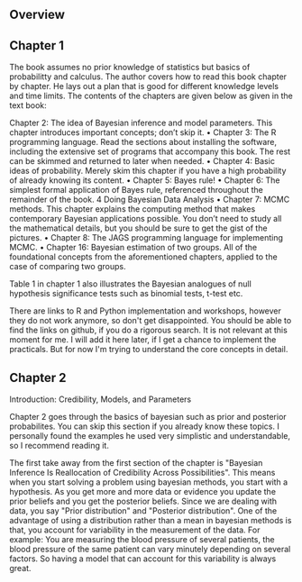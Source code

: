 Overview
--------


Chapter 1
---------
The book assumes no prior knowledge of statistics but basics of probabilitty and calculus. The author covers how to read this book chapter by chapter. He lays out a plan that is good for different knowledge levels and time limits. 
The contents of the chapters are given below as given in the text book:

Chapter 2: The idea of Bayesian inference and model parameters. This chapter
introduces important concepts; don’t skip it.
• Chapter 3: The R programming language. Read the sections about installing the
software, including the extensive set of programs that accompany this book. The rest
can be skimmed and returned to later when needed.
• Chapter 4: Basic ideas of probability. Merely skim this chapter if you have a high
probability of already knowing its content.
• Chapter 5: Bayes rule!
• Chapter 6: The simplest formal application of Bayes rule, referenced throughout the
remainder of the book.
4 Doing Bayesian Data Analysis
• Chapter 7: MCMC methods. This chapter explains the computing method that
makes contemporary Bayesian applications possible. You don’t need to study all the
mathematical details, but you should be sure to get the gist of the pictures.
• Chapter 8: The JAGS programming language for implementing MCMC.
• Chapter 16: Bayesian estimation of two groups. All of the foundational concepts from
the aforementioned chapters, applied to the case of comparing two groups.

Table 1 in chapter 1 also illustrates the Bayesian analogues of null hypothesis significance tests such as binomial tests, t-test etc.

There are links to R and Python implementation and workshops, however they do not work anymore, so don't get disappointed. You should be able to find the links on github, if you do a rigorous search. It is not relevant at this moment for me. I will add it here later, if I get a chance to implement the practicals. But for now I'm trying to understand the core concepts in detail.

Chapter 2
---------
Introduction: Credibility, Models, and Parameters

Chapter 2 goes through the basics of bayesian such as prior and posterior probabilites. You can skip this section if you already know these topics. I personally found the examples he used very simplistic and understandable, so I recommend reading it. 

The first take away from the first section of the chapter is "Bayesian Inference Is Reallocation of Credibility Across Possibilities". This means when you start solving a problem using bayesian methods, you start with a hypothesis. As you get more and more data or evidence you update the prior beliefs and you get the posterior beliefs. Since we are dealing with data, you say "Prior distribution" and "Posterior distribution". One of the advantage of using a distribution rather than a mean in bayesian methods is that, you account for variability in the measurement of the data. For example: You are measuring the blood pressure of several patients, the blood pressure of the same patient can vary minutely depending on several factors. So having a model that can account for this variability is always great.





















